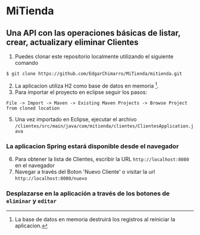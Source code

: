 # MiTienda
## Una API con las operaciones básicas de listar, crear, actualizary eliminar Clientes

1. Puedes clonar este repositorio localmente utilizando el siguiente comando
  ```
  $ git clone https://github.com/EdgarChimarro/MiTienda/mitienda.git
  ````
2. La aplicacion utiliza H2 como base de datos en memoria [^1].
3. Para importar el proyecto en eclipse seguir los pasos:   
 ```
 File -> Import -> Maven -> Existing Maven Projects -> Browse Project from cloned location
 ```
5. Una vez importado en Eclipse, ejecutar el archivo ```/clientes/src/main/java/com/mitienda/clientes/ClientesApplication.java```
### La aplicacion Spring estará disponible desde el navegador
6. Para obtener la lista de Clientes, escribir la URL  ```http://localhost:8080```  en el navegador
7. Navegar a través del Boton 'Nuevo Cliente' o visitar la url   ```http://localhost:8080/nuevo```


### Desplazarse en la aplicación a través de los botones de ```eliminar``` y ```editar```


[^1]: La base de datos en memoria destruirá los registros al reiniciar la aplicacion.
